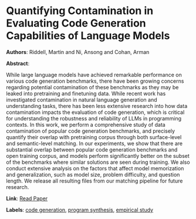 # Quantifying Contamination in Evaluating Code Generation Capabilities of Language Models

**Authors**: Riddell, Martin and Ni, Ansong and Cohan, Arman

**Abstract**:

While large language models have achieved remarkable performance on various code generation benchmarks, there have been growing concerns regarding potential contamination of these benchmarks as they may be leaked into pretraining and finetuning data. While recent work has investigated contamination in natural language generation and understanding tasks, there has been less extensive research into how data contamination impacts the evaluation of code generation, which is critical for understanding the robustness and reliability of LLMs in programming contexts. In this work, we perform a comprehensive study of data contamination of popular code generation benchmarks, and precisely quantify their overlap with pretraining corpus through both surface-level and semantic-level matching. In our experiments, we show that there are substantial overlap between popular code generation benchmarks and open training corpus, and models perform significantly better on the subset of the benchmarks where similar solutions are seen during training. We also conduct extensive analysis on the factors that affect model memorization and generalization, such as model size, problem difficulty, and question length. We release all resulting files from our matching pipeline for future research.

**Link**: [Read Paper](https://doi.org/10.18653/v1/2024.acl-long.761)

**Labels**: [code generation](../../labels/code_generation.md), [program synthesis](../../labels/program_synthesis.md), [empirical study](../../labels/empirical_study.md)
